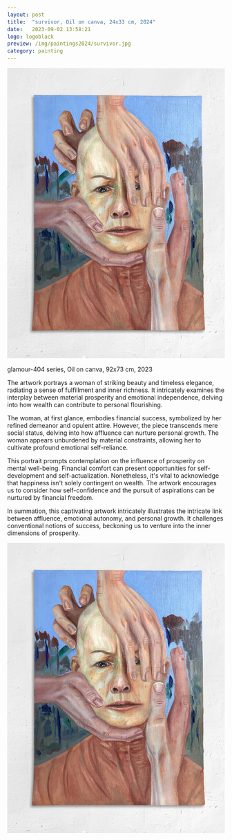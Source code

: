 ```yaml
---
layout: post
title:  "survivor, Oil on canva, 24x33 cm, 2024"
date:   2023-09-02 13:58:21
logo: logoblack
preview: /img/paintings2024/survivor.jpg
category: painting
---
```



![Picture 1](/img/paintings2024/survivor.jpg) 

glamour-404 series, Oil on canva, 92x73 cm, 2023

The artwork portrays a woman of striking beauty and timeless elegance, radiating a sense of fulfillment and inner richness. It intricately examines the interplay between material prosperity and emotional independence, delving into how wealth can contribute to personal flourishing.

The woman, at first glance, embodies financial success, symbolized by her refined demeanor and opulent attire. However, the piece transcends mere social status, delving into how affluence can nurture personal growth. The woman appears unburdened by material constraints, allowing her to cultivate profound emotional self-reliance.

This portrait prompts contemplation on the influence of prosperity on mental well-being. Financial comfort can present opportunities for self-development and self-actualization. Nonetheless, it's vital to acknowledge that happiness isn't solely contingent on wealth. The artwork encourages us to consider how self-confidence and the pursuit of aspirations can be nurtured by financial freedom.

In summation, this captivating artwork intricately illustrates the intricate link between affluence, emotional autonomy, and personal growth. It challenges conventional notions of success, beckoning us to venture into the inner dimensions of prosperity.


![detail](/img/paintings2024/survivor.jpg) 



